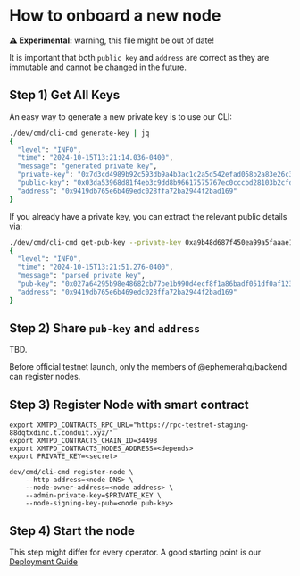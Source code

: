 # How to onboard a new node

**⚠️ Experimental:** warning, this file might be out of date!

It is important that both `public key` and `address` are correct as they are immutable and cannot be changed in the future.

## Step 1) Get All Keys

An easy way to generate a new private key is to use our CLI:

```bash
./dev/cmd/cli-cmd generate-key | jq
{
  "level": "INFO",
  "time": "2024-10-15T13:21:14.036-0400",
  "message": "generated private key",
  "private-key": "0x7d3cd4989b92c593db9a4b3ac1c2a5d542efad058b2a83e26c3467392b29c6f9",
  "public-key": "0x03da53968d81f4eb3c9dd8b96617575767ec0cccbd28103b2cfd7f1511bb282d30",
  "address": "0x9419db765e6b469edc028ffa72ba2944f2bad169"
}
```

If you already have a private key, you can extract the relevant public details via:

```bash
./dev/cmd/cli-cmd get-pub-key --private-key 0xa9b48d687f450ea99a5faaae1be096ddb49487cb28393d3906d7359ede6ea460 | jq
{
  "level": "INFO",
  "time": "2024-10-15T13:21:51.276-0400",
  "message": "parsed private key",
  "pub-key": "0x027a64295b98e48682cb77be1b990d4ecf8f1a86badf051df0af123e6fe3790e3f",
  "address": "0x9419db765e6b469edc028ffa72ba2944f2bad169"
}

```

## Step 2) Share `pub-key` and `address`

TBD.

Before official testnet launch, only the members of @ephemerahq/backend can register nodes.

## Step 3) Register Node with smart contract

```shell
export XMTPD_CONTRACTS_RPC_URL="https://rpc-testnet-staging-88dqtxdinc.t.conduit.xyz/"
export XMTPD_CONTRACTS_CHAIN_ID=34498
export XMTPD_CONTRACTS_NODES_ADDRESS=<depends>
export PRIVATE_KEY=<secret>

dev/cmd/cli-cmd register-node \
    --http-address=<node DNS> \
    --node-owner-address=<node address> \
    --admin-private-key=$PRIVATE_KEY \
    --node-signing-key-pub=<node pub-key>
```

## Step 4) Start the node

This step might differ for every operator. A good starting point is our [Deployment Guide](deploy.md)
